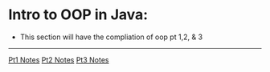 # Intro to OOP in Java:
- This section will have the compliation of oop pt 1,2, & 3
***   
[Pt1 Notes](./one/oop1.md)
[Pt2 Notes](./two/oop2.md)
[Pt3 Notes](./three/oop3.md)   